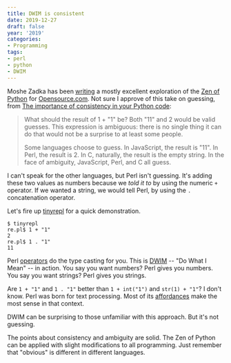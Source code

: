 ```yaml
---
title: DWIM is consistent
date: 2019-12-27
draft: false
year: '2019'
categories:
- Programming
tags:
- perl
- python
- DWIM
---
```


Moshe Zadka has been [writing][] a mostly excellent exploration of the [Zen of Python][] for [Opensource.com][].
Not sure I approve of this take on guessing, from [The importance of consistency in your Python
code](https://opensource.com/article/19/12/zen-python-consistency):

[writing]: https://opensource.com/users/moshez
[Zen of Python]: https://www.python.org/dev/peps/pep-0020/
[Opensource.com]: https://opensource.com

> What should the result of 1 + "1" be? Both "11" and 2 would be valid guesses. This expression is ambiguous: there is
> no single thing it can do that would not be a surprise to at least some people.
>
> Some languages choose to guess. In JavaScript, the result is "11". In Perl, the result is 2. In C, naturally, the
> result is the empty string. In the face of ambiguity, JavaScript, Perl, and C all guess.

I can't speak for the other languages, but Perl isn't guessing.
It's adding these two values as numbers because we _told it to_ by using the numeric `+` operator.
If we wanted a string, we would tell Perl, by using the `.` concatenation operator.

Let's fire up [tinyrepl][] for a quick demonstration.

[tinyrepl]: https://metacpan.org/pod/distribution/Eval-WithLexicals/bin/tinyrepl
```
$ tinyrepl
re.pl$ 1 + "1"
2
re.pl$ 1 . "1"
11
```

Perl [operators][] do the type casting for you.
This is [DWIM][] -- "Do What I Mean" -- in action.
You say you want numbers?
Perl gives you numbers.
You say you want strings?
Perl gives you strings.

Are `1 + "1"` and `1 . "1"` better than `1 + int("1")` and `str(1) + "1"`?
I don't know.
Perl was born for text processing.
Most of its [affordances][] make the most sense in that context.

[affordances]: https://en.wikipedia.org/wiki/Affordance

DWIM can be surprising to those unfamiliar with this approach.
But it's not guessing.

[operators]: https://perldoc.perl.org/perlop.html#Additive-Operators
[DWIM]: https://en.wikipedia.org/wiki/DWIM

The points about consistency and ambiguity are solid.
The Zen of Python can be applied with slight modifications to all programming.
Just remember that "obvious" is different in different languages.
